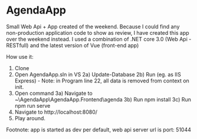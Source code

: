 # AgendaApp
Small Web Api + App created of the weekend.
Because I could find any non-production application code to show as review, I have created this app over the weekend instead.
I used a combination of .NET core 3.0 (Web Api - RESTfull) and the latest version of Vue (front-end app)

How use it:
1) Clone
2) Open AgendaApp.sln in VS
  2a) Update-Database
  2b) Run (eg. as IIS Express) - Note: in Program line 22, all data is removed from context on init.
3) Open command 
  3a) Navigate to ~\AgendaApp\AgendaApp.Frontend\agenda
  3b) Run npm install
  3c) Run npm run serve
4) Navigate to http://localhost:8080/
5) Play around.
  
Footnote: app is started as dev per default, web api server url is port: 51044
